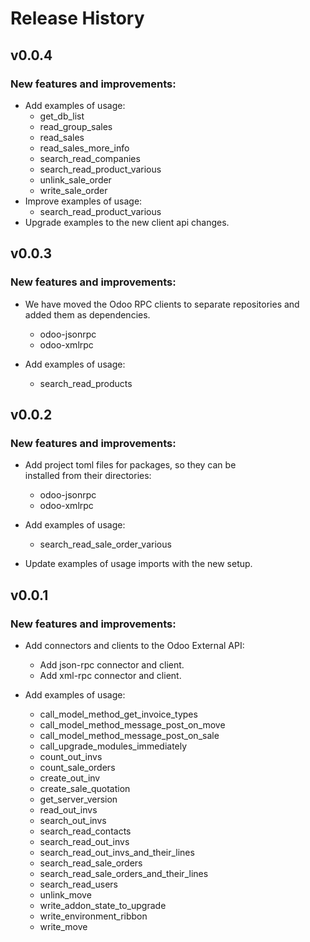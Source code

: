 # Release History

## v0.0.4

### New features and improvements:
* Add examples of usage:
    * get_db_list
    * read_group_sales
    * read_sales
    * read_sales_more_info
    * search_read_companies
    * search_read_product_various
    * unlink_sale_order
    * write_sale_order
* Improve examples of usage:
    * search_read_product_various
* Upgrade examples to the new client api changes.


## v0.0.3

### New features and improvements:
* We have moved the Odoo RPC clients to separate repositories and added them as dependencies.
    * odoo-jsonrpc
    * odoo-xmlrpc

* Add examples of usage:
    * search_read_products


## v0.0.2

### New features and improvements:
* Add project toml files for packages, so they can be <br> installed from their directories:
  * odoo-jsonrpc
  * odoo-xmlrpc

* Add examples of usage:
  * search_read_sale_order_various

* Update examples of usage imports with the new setup.


## v0.0.1

### New features and improvements:

* Add connectors and clients to the Odoo External API:
  * Add json-rpc connector and client.
  * Add xml-rpc connector and client.

* Add examples of usage:
  * call_model_method_get_invoice_types
  * call_model_method_message_post_on_move
  * call_model_method_message_post_on_sale
  * call_upgrade_modules_immediately
  * count_out_invs
  * count_sale_orders
  * create_out_inv
  * create_sale_quotation
  * get_server_version
  * read_out_invs
  * search_out_invs
  * search_read_contacts
  * search_read_out_invs
  * search_read_out_invs_and_their_lines
  * search_read_sale_orders
  * search_read_sale_orders_and_their_lines
  * search_read_users
  * unlink_move
  * write_addon_state_to_upgrade
  * write_environment_ribbon
  * write_move
